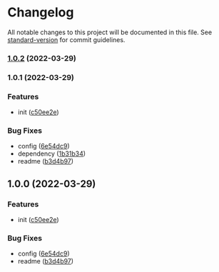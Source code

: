 # Changelog

All notable changes to this project will be documented in this file. See [standard-version](https://github.com/conventional-changelog/standard-version) for commit guidelines.

### [1.0.2](https://github.com/Deerdev/Quiver-to-Obsidian/compare/v1.0.1...v1.0.2) (2022-03-29)

### 1.0.1 (2022-03-29)


### Features

* init ([c50ee2e](https://github.com/Deerdev/Quiver-to-Obsidian/commit/c50ee2e64dc2f9cd5aca0d4c0bac1ea1baf6e7e8))


### Bug Fixes

* config ([6e54dc9](https://github.com/Deerdev/Quiver-to-Obsidian/commit/6e54dc9c0c497ab0f1bea1e3bedbade8e6ed0d16))
* dependency ([1b31b34](https://github.com/Deerdev/Quiver-to-Obsidian/commit/1b31b346e44ba2104e33964ee5edaeeb1ea628e2))
* readme ([b3d4b97](https://github.com/Deerdev/Quiver-to-Obsidian/commit/b3d4b97f7b8aeeafdbf516f21eaeb446a62627cc))

## 1.0.0 (2022-03-29)


### Features

* init ([c50ee2e](https://github.com/Deerdev/Quiver-to-Obsidian/commit/c50ee2e64dc2f9cd5aca0d4c0bac1ea1baf6e7e8))


### Bug Fixes

* config ([6e54dc9](https://github.com/Deerdev/Quiver-to-Obsidian/commit/6e54dc9c0c497ab0f1bea1e3bedbade8e6ed0d16))
* readme ([b3d4b97](https://github.com/Deerdev/Quiver-to-Obsidian/commit/b3d4b97f7b8aeeafdbf516f21eaeb446a62627cc))
